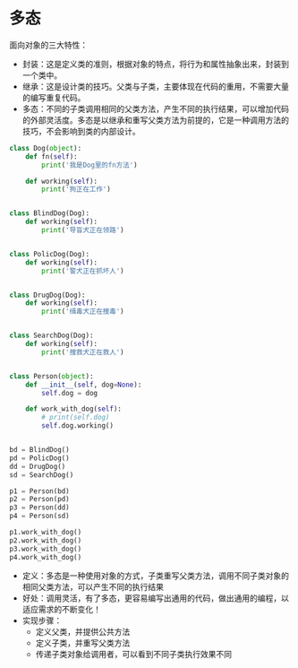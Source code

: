 # 多态

面向对象的三大特性：

- 封装：这是定义类的准则，根据对象的特点，将行为和属性抽象出来，封装到一个类中。
- 继承：这是设计类的技巧。父类与子类，主要体现在代码的重用，不需要大量的编写重复代码。
- 多态：不同的子类调用相同的父类方法，产生不同的执行结果，可以增加代码的外部灵活度。多态是以继承和重写父类方法为前提的，它是一种调用方法的技巧，不会影响到类的内部设计。

```python
class Dog(object):
    def fn(self):
        print('我是Dog里的fn方法')

    def working(self):
        print('狗正在工作')


class BlindDog(Dog):
    def working(self):
        print('导盲犬正在领路')


class PolicDog(Dog):
    def working(self):
        print('警犬正在抓坏人')


class DrugDog(Dog):
    def working(self):
        print('缉毒犬正在搜毒')


class SearchDog(Dog):
    def working(self):
        print('搜救犬正在救人')


class Person(object):
    def __init__(self, dog=None):
        self.dog = dog

    def work_with_dog(self):
        # print(self.dog)
        self.dog.working()


bd = BlindDog()
pd = PolicDog()
dd = DrugDog()
sd = SearchDog()

p1 = Person(bd)
p2 = Person(pd)
p3 = Person(dd)
p4 = Person(sd)

p1.work_with_dog()
p2.work_with_dog()
p3.work_with_dog()
p4.work_with_dog()

```

- 定义：多态是一种使用对象的方式，子类重写父类方法，调用不同子类对象的相同父类方法，可以产生不同的执行结果
- 好处：调用灵活，有了多态，更容易编写出通用的代码，做出通用的编程，以适应需求的不断变化！
- 实现步骤：
  - 定义父类，并提供公共方法
  - 定义子类，并重写父类方法
  - 传递子类对象给调用者，可以看到不同子类执行效果不同
